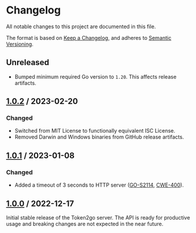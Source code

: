 # Changelog

All notable changes to this project are documented in this file.

The format is based on [Keep a Changelog](https://keepachangelog.com/en/1.1.0),
and adheres to [Semantic Versioning](https://semver.org/spec/v2.0.0).

## Unreleased

- Bumped minimum required Go version to `1.20`. This affects release artifacts.

## [1.0.2](https://github.com/trallnag/token2go-server/compare/v1.0.1...v1.0.2) / 2023-02-20

### Changed

- Switched from MIT License to functionally equivalent ISC License.
- Removed Darwin and Windows binaries from GitHub release artifacts.

## [1.0.1](https://github.com/trallnag/token2go-server/compare/v1.0.0...v1.0.1) / 2023-01-08

### Changed

- Added a timeout of 3 seconds to HTTP server
  ([GO-S2114](https://deepsource.io/directory/analyzers/go/issues/GO-S2114),
  [CWE-400](https://cwe.mitre.org/data/definitions/400.html)).

## [1.0.0](https://github.com/trallnag/token2go-server/compare/3d62e4caf205bdf26b12b3900e27540e6ebfbd2e...v1.0.0) / 2022-12-17

Initial stable release of the Token2go server. The API is ready for productive
usage and breaking changes are not expected in the near future.
